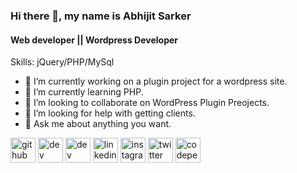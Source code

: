 

### Hi there 👋, my name is Abhijit Sarker
#### Web developer || Wordpress Developer

<!-- ![I am a web developer](https://pbs.twimg.com/profile_banners/4424194840/1666565251/1500x500)
 -->

Skills: jQuery/PHP/MySql

- 🔭 I’m currently working on  a plugin project for a wordpress site. 
- 🌱 I’m currently learning PHP. 
- 👯 I’m looking to collaborate on WordPress Plugin Preojects. 
- 🤔 I’m looking for help with getting clients. 
- 💬 Ask me about anything you want.


[<img src='https://cdn.jsdelivr.net/npm/simple-icons@3.0.1/icons/github.svg' alt='github' height='40'>](https://github.com/AbhijitSarker)  [<img src='https://cdn.jsdelivr.net/npm/simple-icons@3.0.1/icons/dev-dot-to.svg' alt='dev' height='40'>](https://dev.to/abhijitsarker)  [<img src='https://cdn.jsdelivr.net/npm/simple-icons@3.0.1/icons/hashnode.svg' alt='dev' height='40'>]( Hashnode)  [<img src='https://cdn.jsdelivr.net/npm/simple-icons@3.0.1/icons/linkedin.svg' alt='linkedin' height='40'>](https://www.linkedin.com/in/abhijitsarker/)  [<img src='https://cdn.jsdelivr.net/npm/simple-icons@3.0.1/icons/instagram.svg' alt='instagram' height='40'>](https://www.instagram.com/abhijit__sarker/)  [<img src='https://cdn.jsdelivr.net/npm/simple-icons@3.0.1/icons/twitter.svg' alt='twitter' height='40'>](https://twitter.com/_AvziT_)  [<img src='https://cdn.jsdelivr.net/npm/simple-icons@3.0.1/icons/codepen.svg' alt='codepen' height='40'>](https://codepen.io/abhijitsarker)  

